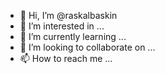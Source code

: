 - 👋 Hi, I’m @raskalbaskin
- 👀 I’m interested in ...
- 🌱 I’m currently learning ...
- 💞️ I’m looking to collaborate on ...
- 📫 How to reach me ...

<!---
raskalbaskin/raskalbaskin is a ✨ special ✨ repository because its `README.md` (this file) appears on your GitHub profile.
You can click the Preview link to take a look at your changes.
--->
